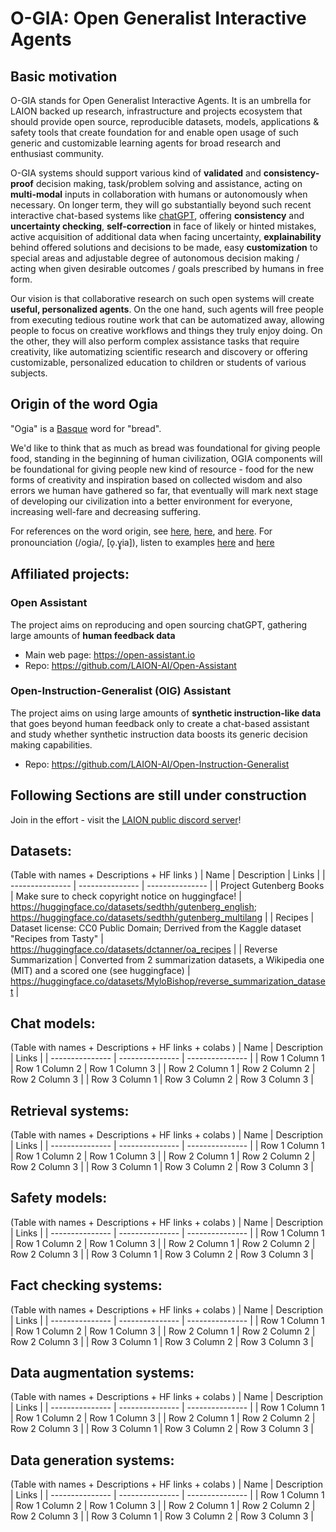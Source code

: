 # O-GIA: Open Generalist Interactive Agents

## Basic motivation

O-GIA stands for Open Generalist Interactive Agents. It is an umbrella for LAION backed up research, infrastructure and projects ecosystem that should provide open source, reproducible datasets, models, applications & safety tools that create foundation for and enable open usage of such generic and customizable learning agents for broad research and enthusiast community.

O-GIA systems should support various kind of **validated** and **consistency-proof** decision making, task/problem solving and assistance, acting on **multi-modal** inputs in collaboration with humans or autonomously when necessary. On longer term, they will go substantially beyond such recent interactive chat-based systems like [chatGPT](https://chat.openai.com/), offering **consistency** and **uncertainty checking**, **self-correction** in face of likely or hinted mistakes, active acquisition of additional data when facing uncertainty, **explainability** behind offered solutions and decisions to be made, easy **customization** to special areas and adjustable degree of autonomous decision making / acting when given desirable outcomes / goals prescribed by humans in free form.

Our vision is that collaborative research on such open systems will create **useful, personalized agents**. On the one hand, such agents will free people from executing tedious routine work that can be automatized away, allowing people to focus on creative workflows and things they truly enjoy doing. On the other, they will also perform complex assistance tasks that require creativity, like automatizing scientific research and discovery or offering customizable, personalized education to children or students of various subjects.

## Origin of the word Ogia

"Ogia" is a [Basque](https://en.wikipedia.org/wiki/Basque_language) word for "bread".

We'd like to think that as much as bread was foundational for giving people food, standing in the beginning of human civilization, OGIA components will be foundational for giving people new kind of resource - food for the new forms of creativity and inspiration based on collected wisdom and also errors we human have gathered so far, that eventually will mark next stage of developing our civilization into a better environment for everyone, increasing well-fare and decreasing suffering.

For references on the word origin, see [here](https://de.wiktionary.org/wiki/ogia), [here](https://en.wiktionary.org/wiki/ogi#Basque), and [here](http://www.omegawiki.org/Expression:ogia). For pronounciation (/oɡia/, [o̞.ɣ̞ia]), listen to examples [here](https://forvo.com/word/ogia/) and [here](http://ilovelanguages.org/basque_lesson17.php)

## Affiliated projects:

### Open Assistant
The project aims on reproducing and open sourcing chatGPT, gathering large amounts of **human feedback data**

- Main web page: https://open-assistant.io
- Repo: https://github.com/LAION-AI/Open-Assistant

### Open-Instruction-Generalist (OIG) Assistant
The project aims on using large amounts of **synthetic instruction-like data** that goes beyond human feedback only to create a chat-based assistant and study whether synthetic instruction data boosts its generic decision making capabilities.

- Repo: https://github.com/LAION-AI/Open-Instruction-Generalist   

## Following Sections are still under construction
Join in the effort - visit the [LAION public discord server](https://discord.gg/BZqhreFazY)!

## Datasets:

(Table with names + Descriptions + HF links )
| Name | Description | Links |
| --------------- | --------------- | --------------- |
| Project Gutenberg Books | Make sure to check copyright notice on huggingface! | https://huggingface.co/datasets/sedthh/gutenberg_english; https://huggingface.co/datasets/sedthh/gutenberg_multilang |
| Recipes | Dataset license: CC0 Public Domain; Derrived from the Kaggle dataset "Recipes from Tasty" | https://huggingface.co/datasets/dctanner/oa_recipes |
| Reverse Summarization | Converted from 2 summarization datasets, a Wikipedia one (MIT) and a scored one (see huggingface) | https://huggingface.co/datasets/MyloBishop/reverse_summarization_dataset |


## Chat models:

(Table with names + Descriptions + HF links + colabs )
| Name | Description | Links |
| --------------- | --------------- | --------------- |
| Row 1 Column 1 | Row 1 Column 2 | Row 1 Column 3 |
| Row 2 Column 1 | Row 2 Column 2 | Row 2 Column 3 |
| Row 3 Column 1 | Row 3 Column 2 | Row 3 Column 3 |



## Retrieval systems:

(Table with names + Descriptions + HF links + colabs )
| Name | Description | Links |
| --------------- | --------------- | --------------- |
| Row 1 Column 1 | Row 1 Column 2 | Row 1 Column 3 |
| Row 2 Column 1 | Row 2 Column 2 | Row 2 Column 3 |
| Row 3 Column 1 | Row 3 Column 2 | Row 3 Column 3 |



## Safety models:

(Table with names + Descriptions + HF links + colabs )
| Name | Description | Links |
| --------------- | --------------- | --------------- |
| Row 1 Column 1 | Row 1 Column 2 | Row 1 Column 3 |
| Row 2 Column 1 | Row 2 Column 2 | Row 2 Column 3 |
| Row 3 Column 1 | Row 3 Column 2 | Row 3 Column 3 |



## Fact checking systems:

(Table with names + Descriptions + HF links + colabs )
| Name | Description | Links |
| --------------- | --------------- | --------------- |
| Row 1 Column 1 | Row 1 Column 2 | Row 1 Column 3 |
| Row 2 Column 1 | Row 2 Column 2 | Row 2 Column 3 |
| Row 3 Column 1 | Row 3 Column 2 | Row 3 Column 3 |



## Data augmentation systems:

(Table with names + Descriptions + HF links + colabs )
| Name | Description | Links |
| --------------- | --------------- | --------------- |
| Row 1 Column 1 | Row 1 Column 2 | Row 1 Column 3 |
| Row 2 Column 1 | Row 2 Column 2 | Row 2 Column 3 |
| Row 3 Column 1 | Row 3 Column 2 | Row 3 Column 3 |



## Data generation systems:

(Table with names + Descriptions + HF links + colabs )
| Name | Description | Links |
| --------------- | --------------- | --------------- |
| Row 1 Column 1 | Row 1 Column 2 | Row 1 Column 3 |
| Row 2 Column 1 | Row 2 Column 2 | Row 2 Column 3 |
| Row 3 Column 1 | Row 3 Column 2 | Row 3 Column 3 |
